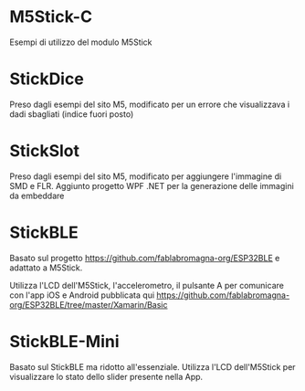 # M5Stick-C
Esempi di utilizzo del modulo M5Stick

# StickDice
Preso dagli esempi del sito M5, modificato per un errore che visualizzava i dadi sbagliati (indice fuori posto)

# StickSlot
Preso dagli esempi del sito M5, modificato per aggiungere l'immagine di SMD e FLR.
Aggiunto progetto WPF .NET per la generazione delle immagini da embeddare

# StickBLE
Basato sul progetto https://github.com/fablabromagna-org/ESP32BLE e adattato a M5Stick.

Utilizza l'LCD dell'M5Stick, l'accelerometro, il pulsante A per comunicare con l'app iOS e Android pubblicata qui
https://github.com/fablabromagna-org/ESP32BLE/tree/master/Xamarin/Basic

# StickBLE-Mini
Basato sul StickBLE ma ridotto all'essenziale.
Utilizza l'LCD dell'M5Stick per visualizzare lo stato dello slider presente nella App.
